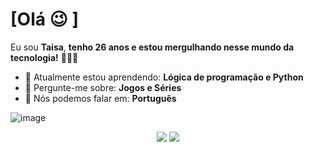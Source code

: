 # [Olá :wink: ] 
Eu sou <strong>Taisa</strong>, <strong>tenho 26 anos e estou mergulhando nesse mundo da tecnologia!</strong> 👨🏻‍💻 

- 🚀 Atualmente estou aprendendo: <strong>Lógica de programação e Python</strong> 
- 💬 Pergunte-me sobre: <strong>Jogos e Séries</strong>
- 📣 Nós podemos falar em: <strong>Português</strong>

![image](https://user-images.githubusercontent.com/132611124/236536121-5fffaece-2d98-44b2-8491-5b8d81aa8ed5.png)


<div align="center">

  <a href="https://outlook.live.com/mail/0/" alt="Gmail">
    <img src="https://img.shields.io/badge/-Gmail-FF0000?style=flat-square&labelColor=FF0000&logo=gmail&logoColor=white&link=LINK-DO-SEU-EMAIL"/></a>

  <a href="https://www.linkedin.com/in/taisa-pereira-7aa2701a0/" alt="Linkedin">
    <img src="https://img.shields.io/badge/-Linkedin-0e76a8?style=flat-square&logo=Linkedin&logoColor=white&link=LINK-DO-SEU-LINKEDIN" /></a>

</div>
